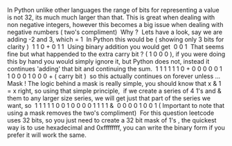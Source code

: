 In Python unlike other languages the range of bits for representing a value is not 32, its much much larger than that. This is great when dealing with non negative integers, however this becomes a big issue when dealing with negative numbers ( two's compliment)
​
Why ?
​
Lets have a look, say we are adding -2 and 3, which = 1
​
In Python this would be ( showing only 3 bits for clarity )
​
1 1 0 +
0 1 1
​
Using binary addition you would get
​
0 0 1
​
That seems fine but what happended to the extra carry bit ? ( 1 0 0 0 ), if you were doing this by hand you would simply ignore it, but Python does not, instead it continues 'adding' that bit and continuing the sum.
​
1 1 1 1 1 1 0 +
0 0 0 0 0 1 1
0 0 0 1 0 0 0 + ( carry bit )
​
so this actually continues on forever unless ...
​
Mask !
​
The logic behind a mask is really simple, you should know that x & 1 = x right, so using that simple principle,
​
if we create a series of 4 1's and & them to any larger size series, we will get just that part of the series we want, so
​
1 1 1 1 1 0 0 1
0 0 0 0 1 1 1 1 &
​
0 0 0 0 1 0 0 1 ( Important to note that using a mask removes the two's compliment)
​
For this question leetcode uses 32 bits, so you just need to create a 32 bit mask of 1's , the quickest way is to use hexadecimal and 0xffffffff, you can write the binary form if you prefer it will work the same.
​
​
​